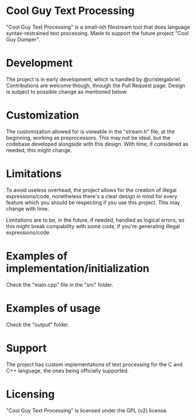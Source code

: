 # Cool Guy Text Processing
"Cool Guy Text Processing" is a small-ish filestream tool that does language syntax-restrained text processing. Made to support the future project "Cool Guy Dumper".

# Development
The project is in early development, which is handled by @cristeigabriel. Contributions are welcome though, through the Pull Request page. Design is subject to possible change as mentioned below.

# Customization
The customization allowed for is viewable in the "stream.h" file, at the beginning, working as preprocessors. This may not be ideal, but the codebase developed alongside with this design. With time, if considered as needed, this might change.

# Limitations
To avoid useless overhead, the project allows for the creation of illegal expressions/code, nonetheless there's a clear design in mind for every feature which you should be respecting if you use this project. This may change with time.

Limitations are to be, in the future, if needed, handled as logical errors, so this *might* break compability with some code, if you're generating illegal expressions/code.

# Examples of implementation/initialization
Check the "main.cpp" file in the "src" folder.

# Examples of usage
Check the "output" folder.

# Support
The project has custom implementations of text processing for the C and C++ language, the ones being officially supported.

# Licensing
"Cool Guy Text Processing" is licensed under the GPL (v2) license.
